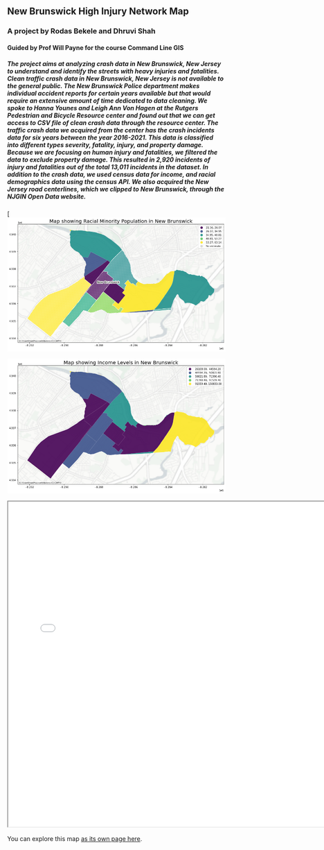 ## New Brunswick High Injury Network Map
### A project by Rodas Bekele and Dhruvi Shah
#### Guided by Prof Will Payne for the course Command Line GIS

##### The project aims at analyzing crash data in New Brunswick, New Jersey to understand and identify the streets with heavy injuries and fatalities. Clean traffic crash data in New Brunswick, New Jersey is not available to the general public. The New Brunswick Police department makes individual accident reports for certain years available but that would require an extensive amount of time dedicated to data cleaning. We spoke to Hanna Younes and Leigh Ann Von Hagen at the Rutgers Pedestrian and Bicycle Resource center and found out that we can get access to CSV file of clean crash data through the resource center. The traffic crash data we acquired from the center has the crash incidents data for six years between the year 2016-2021. This data is classified into different types severity, fatality, injury, and property damage. Because we are focusing on human injury and fatalities, we filtered the data to exclude property damage. This resulted in 2,920 incidents of injury and fatalities out of the total 13,011 incidents in the dataset. In addition to the crash data, we used census data for income, and racial demographics data using the census API. We also acquired the New Jersey road centerlines, which we clipped to New Brunswick, through the NJGIN Open Data website.

[![Screenshot](https://github.com/DhruviDipeshShah/GIS/blob/598acfcac1ac441da9e9512c6b733d7776d1585f/Image%20showing%20Communities%20of%20Concern.png)

![Screenshot](https://github.com/DhruviDipeshShah/GIS/blob/441b42981c451c818e370fec8e11a3c89851b7c4/Image%20showing%20Income%20Levels.png)

<iframe src="HINNB.html" height="750" width="750"></iframe>

You can explore this map [as its own page here](HINNB.html). 
